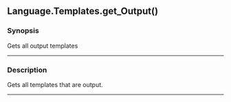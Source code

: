 Language.Templates.get_Output()
-------------------------------

### Synopsis
Gets all output templates

---

### Description

Gets all templates that are output.

---
